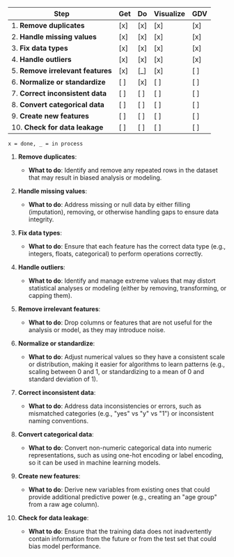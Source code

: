 | **Step**                          | **Get** | **Do** | **Visualize** | **GDV** |
|------------------------------------|---------|--------|---------------|---------|
| 1. **Remove duplicates**           | [x]     | [x]    | [x]           | [x]     |
| 2. **Handle missing values**       | [x]     | [x]    | [x]           | [x]     |
| 3. **Fix data types**             | [x]     | [x]    | [x]           | [x]     |
| 4. **Handle outliers**             | [x]     | [x]    | [x]           | [x]     |
| 5. **Remove irrelevant features**  | [x]     | [_]    | [x]           | [ ]     |
| 6. **Normalize or standardize**   | [ ]     | [x]    | [ ]           | [ ]     |
| 7. **Correct inconsistent data**  | [ ]     | [ ]    | [ ]           | [ ]     |
| 8. **Convert categorical data**   | [ ]     | [ ]    | [ ]           | [ ]     |
| 9. **Create new features**        | [ ]     | [ ]    | [ ]           | [ ]     |
| 10. **Check for data leakage**    | [ ]     | [ ]    | [ ]           | [ ]     |

`x = done, _ = in process`
1. **Remove duplicates**: 
   - **What to do**: Identify and remove any repeated rows in the dataset that may result in biased analysis or modeling.

2. **Handle missing values**: 
   - **What to do**: Address missing or null data by either filling (imputation), removing, or otherwise handling gaps to ensure data integrity.

3. **Fix data types**: 
   - **What to do**: Ensure that each feature has the correct data type (e.g., integers, floats, categorical) to perform operations correctly.

4. **Handle outliers**: 
   - **What to do**: Identify and manage extreme values that may distort statistical analyses or modeling (either by removing, transforming, or capping them).

5. **Remove irrelevant features**: 
   - **What to do**: Drop columns or features that are not useful for the analysis or model, as they may introduce noise.

6. **Normalize or standardize**: 
   - **What to do**: Adjust numerical values so they have a consistent scale or distribution, making it easier for algorithms to learn patterns (e.g., scaling between 0 and 1, or standardizing to a mean of 0 and standard deviation of 1).

7. **Correct inconsistent data**: 
   - **What to do**: Address data inconsistencies or errors, such as mismatched categories (e.g., "yes" vs "y" vs "1") or inconsistent naming conventions.

8. **Convert categorical data**: 
   - **What to do**: Convert non-numeric categorical data into numeric representations, such as using one-hot encoding or label encoding, so it can be used in machine learning models.

9. **Create new features**: 
   - **What to do**: Derive new variables from existing ones that could provide additional predictive power (e.g., creating an "age group" from a raw age column).

10. **Check for data leakage**: 
    - **What to do**: Ensure that the training data does not inadvertently contain information from the future or from the test set that could bias model performance.

